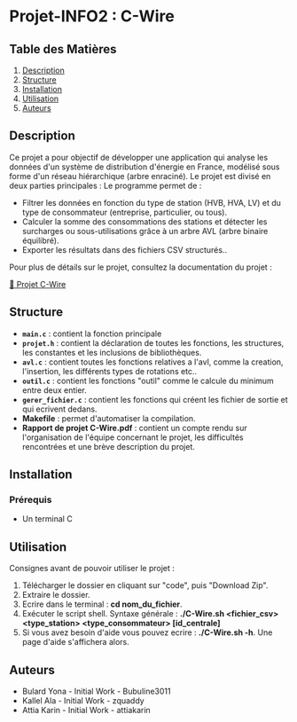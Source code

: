 # Projet-INFO2 : C-Wire
## Table des Matières
1. [Description](#description)
2. [Structure](#structure)
3. [Installation](#installation)
4. [Utilisation](#utilisation)
6. [Auteurs](#auteurs)

## Description 

Ce projet a pour objectif de développer une application qui analyse les données d'un système de distribution d'énergie en France, modélisé sous forme d'un réseau hiérarchique (arbre enraciné). Le projet est divisé en deux parties principales :
Le programme permet de :
   - Filtrer les données en fonction du type de station (HVB, HVA, LV) et du type de consommateur (entreprise, particulier, ou tous).
   - Calculer la somme des consommations des stations et détecter les surcharges ou sous-utilisations grâce à un arbre AVL (arbre binaire équilibré).
   - Exporter les résultats dans des fichiers CSV structurés..

Pour plus de détails sur le projet, consultez la documentation du projet :

[📄 Projet C-Wire](Projet_C-Wire_preIng2_2024_2025-v1.4-1.pdf)


## Structure 

- **`main.c`** : contient la fonction principale
- **`projet.h`** : contient la déclaration de toutes les fonctions, les structures, les constantes et les inclusions de bibliothèques.
- **`avl.c`** : contient toutes les fonctions relatives a l'avl, comme la creation, l'insertion, les différents types de rotations etc..
- **`outil.c`** : contient les fonctions "outil" comme le calcule du minimum entre deux entier.
- **`gerer_fichier.c`** : contient les fonctions qui créent les fichier de sortie et qui ecrivent dedans.
- **Makefile** : permet d'automatiser la compilation.
- **Rapport de projet C-Wire.pdf** : contient un compte rendu sur l'organisation de l'équipe concernant le projet, les difficultés rencontrées et une brève description du projet.

## Installation 

### Prérequis 

- Un terminal C

## Utilisation

Consignes avant de pouvoir utiliser le projet  : 
1. Télécharger le dossier en cliquant sur "code", puis "Download Zip".
2. Extraire le dossier.
3. Ecrire dans le terminal : **cd nom_du_fichier**.
4. Exécuter le script shell. Syntaxe générale : **./C-Wire.sh <fichier_csv> <type_station> <type_consommateur> [id_centrale]**
5. Si vous avez besoin d'aide vous pouvez ecrire : **./C-Wire.sh -h**. Une page d'aide s'affichera alors.

## Auteurs

- Bulard Yona - Initial Work - Bubuline3011
- Kallel Ala - Initial Work - zquaddy
- Attia Karin - Initial Work - attiakarin

